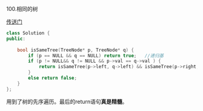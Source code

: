 100.相同的树

[传送门](https://leetcode-cn.com/problems/same-tree/)

```c++
class Solution {
public:
	
	bool isSameTree(TreeNode* p, TreeNode* q) {
		if (p == NULL && q == NULL) return true;   //递归基
		if (p != NULL&& q != NULL && p->val == q->val ) {
			return isSameTree(p->left, q->left) && isSameTree(p->right, q->right);
		}
		else return false;
	}
};
```

用到了树的先序遍历。最后的return语句**真是精髓**。

